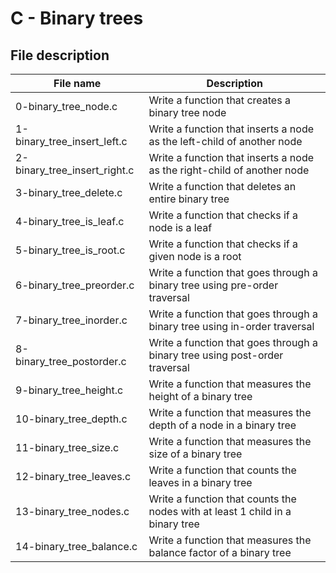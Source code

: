# C - Binary trees

## File description

| File name                    | Description                                                                   |
| ---------------------------- | ----------------------------------------------------------------------------- |
| 0-binary_tree_node.c         | Write a function that creates a binary tree node                              |
| 1-binary_tree_insert_left.c  | Write a function that inserts a node as the left-child of another node        |
| 2-binary_tree_insert_right.c | Write a function that inserts a node as the right-child of another node       |
| 3-binary_tree_delete.c       | Write a function that deletes an entire binary tree                           |
| 4-binary_tree_is_leaf.c      | Write a function that checks if a node is a leaf                              |
| 5-binary_tree_is_root.c      | Write a function that checks if a given node is a root                        |
| 6-binary_tree_preorder.c     | Write a function that goes through a binary tree using pre-order traversal    |
| 7-binary_tree_inorder.c      | Write a function that goes through a binary tree using in-order traversal     |
| 8-binary_tree_postorder.c    | Write a function that goes through a binary tree using post-order traversal   |
| 9-binary_tree_height.c       | Write a function that measures the height of a binary tree                    |
| 10-binary_tree_depth.c       | Write a function that measures the depth of a node in a binary tree           |
| 11-binary_tree_size.c        | Write a function that measures the size of a binary tree                      |
| 12-binary_tree_leaves.c      | Write a function that counts the leaves in a binary tree                      |
| 13-binary_tree_nodes.c       | Write a function that counts the nodes with at least 1 child in a binary tree |
| 14-binary_tree_balance.c     | Write a function that measures the balance factor of a binary tree            |
